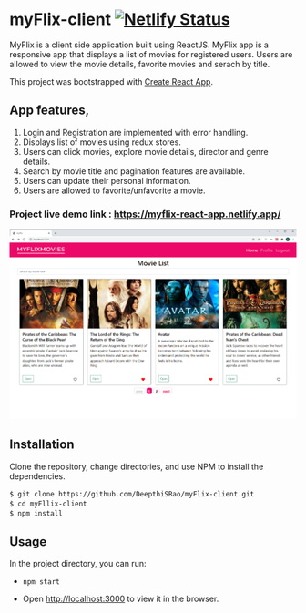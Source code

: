 # myFlix-client [![Netlify Status](https://api.netlify.com/api/v1/badges/c620301c-15de-48db-a787-c14c3896f93f/deploy-status)](https://app.netlify.com/sites/myflix-react-app/deploys)
MyFlix is a client side application built using ReactJS. MyFlix app is a responsive app that displays a list of movies for registered users. Users are allowed to view the movie details, favorite movies and serach by title.

This project was bootstrapped with [Create React App](https://github.com/facebook/create-react-app).

## App features,

1. Login and Registration are implemented with error handling.
2. Displays list of movies using redux stores.
3. Users can click movies, explore movie details, director and genre details.
4. Search by movie title and pagination features are available.
5. Users can update their personal information.
6. Users are allowed to favorite/unfavorite a movie. 

### Project live demo link : https://myflix-react-app.netlify.app/
![Markdown Logo](/src/images/HomePage.png)

## Installation

Clone the repository, change directories, and use NPM to install the dependencies.

```bash
$ git clone https://github.com/DeepthiSRao/myFlix-client.git
$ cd myFllix-client
$ npm install
```

## Usage

In the project directory, you can run:

- `npm start`

- Open [http://localhost:3000](http://localhost:3000) to view it in the browser.

